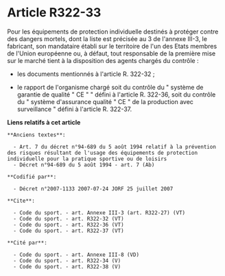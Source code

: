 # Article R322-33

Pour les équipements de protection individuelle destinés à protéger contre des dangers mortels, dont la liste est précisée au
3 de l'annexe III-3, le fabricant, son mandataire établi sur le territoire de l'un des Etats membres de l'Union européenne
ou, à défaut, tout responsable de la première mise sur le marché tient à la disposition des agents chargés du contrôle :

- les documents mentionnés à l'article R. 322-32 ;

- le rapport de l'organisme chargé soit du contrôle du " système de garantie de qualité " CE " " défini à l'article R.
322-36, soit du contrôle du " système d'assurance qualité " CE " de la production avec surveillance " défini à l'article R.
322-37.

**Liens relatifs à cet article**

	**Anciens textes**:

	  - Art. 7 du décret n°94-689 du 5 août 1994 relatif à la prévention des risques résultant de l'usage des équipements de protection individuelle pour la pratique sportive ou de loisirs
	  - Décret n°94-689 du 5 août 1994 - art. 7 (Ab)

	**Codifié par**:

	  - Décret n°2007-1133 2007-07-24 JORF 25 juillet 2007

	**Cite**:

	  - Code du sport. - art. Annexe III-3 (art. R322-27) (VT)
	  - Code du sport. - art. R322-32 (VT)
	  - Code du sport. - art. R322-36 (VT)
	  - Code du sport. - art. R322-37 (VT)

	**Cité par**:

	  - Code du sport. - art. Annexe III-8 (VD)
	  - Code du sport. - art. R322-34 (V)
	  - Code du sport. - art. R322-38 (V)
